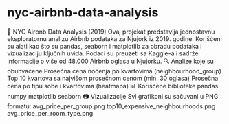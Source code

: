 # nyc-airbnb-data-analysis
🗽 NYC Airbnb Data Analysis (2019)
Ovaj projekat predstavlja jednostavnu eksploratornu analizu Airbnb podataka za Njujork iz 2019. godine. Korišćeni su alati kao što su pandas, seaborn i matplotlib za obradu podataka i vizualizaciju ključnih uvida.
Podaci su preuzeti sa Kaggle-a i sadrže informacije o više od 48.000 Airbnb oglasa u Njujorku.
🔍 Analize koje su obuhvaćene
Prosečna cena noćenja po kvartovima (neighbourhood_group)
Top 10 kvartova sa najvišom prosečnom cenom (min. 30 oglasa)
Prosečna cena po tipu sobe i kvartovima (heatmapa)
📊 Korišćene biblioteke
pandas
numpy
matplotlib
seaborn
📷 Vizualizacije
Svi grafikoni su sačuvani u PNG formatu:
avg_price_per_group.png
top10_expensive_neighbourhoods.png
avg_price_per_room_type.png
